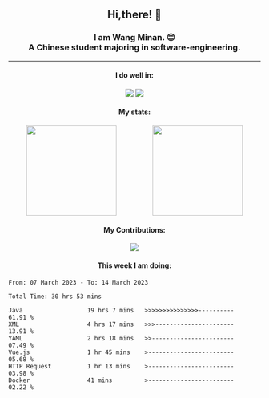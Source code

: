 <div align="center">
	<h2>
		Hi,there! 👋
	</h2>
	<h3>
		I am Wang Minan. 😊 <br>
		A Chinese student majoring in software-engineering.
	</h3>
	<hr>
	<h4>I do well in:</h4>
		<div>
			<img src="https://img.shields.io/badge/-Java-orange" />
			<img src="https://img.shields.io/badge/-Vue.js-brightgreen" />
		</div>
	<h4>My stats:</h4>
	<div style="display: flex; justify-content: space-around;">
		<img style="height: 180px;" src="https://github-readme-stats.vercel.app/api?username=WangMinan&show_icons=true" />
		<img style="height: 180px;" src="https://github-readme-stats.vercel.app/api/top-langs/?username=WangMinan&layout=compact" />
	</div>
	<h4>My Contributions:</h4>
	<div>
		<img src="https://github-readme-activity-graph.cyclic.app/graph?username=WangMinan&theme=vue" />
	</div>
    <h4 style="text-align=center;">This week I am doing:</h4>
</div>

<!--START_SECTION:waka-->

```text
From: 07 March 2023 - To: 14 March 2023

Total Time: 30 hrs 53 mins

Java                  19 hrs 7 mins   >>>>>>>>>>>>>>>----------   61.91 %
XML                   4 hrs 17 mins   >>>----------------------   13.91 %
YAML                  2 hrs 18 mins   >>-----------------------   07.49 %
Vue.js                1 hr 45 mins    >------------------------   05.68 %
HTTP Request          1 hr 13 mins    >------------------------   03.98 %
Docker                41 mins         >------------------------   02.22 %
```

<!--END_SECTION:waka-->
